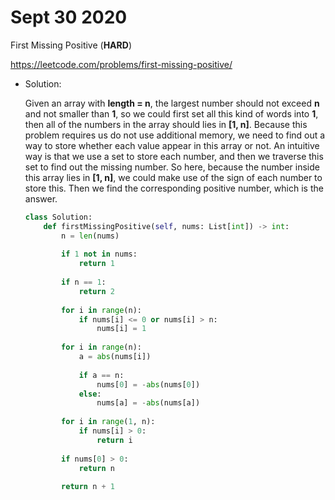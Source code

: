 # Sept 30 2020

First Missing Positive (**HARD**)

https://leetcode.com/problems/first-missing-positive/
- Solution: 

    Given an array with **length = n**, the largest number should not exceed **n** and not smaller than **1**, so we could first set all this kind of words into **1**, then all of the numbers in the array should lies in **[1, n]**. Because this problem requires us do not use additional memory, we need to find out a way to store whether each value appear in this array or not. An intuitive way is that we use a set to store each number, and then we traverse this set to find out the missing number. So here, because the number inside this array lies in **[1, n]**, we could make use of the sign of each number to store this. Then we find the corresponding positive number, which is the answer.

    ```python
    class Solution:
        def firstMissingPositive(self, nums: List[int]) -> int:
            n = len(nums)
            
            if 1 not in nums:
                return 1
            
            if n == 1:
                return 2
            
            for i in range(n):
                if nums[i] <= 0 or nums[i] > n:
                    nums[i] = 1
            
            for i in range(n):
                a = abs(nums[i])
                
                if a == n:
                    nums[0] = -abs(nums[0])
                else:
                    nums[a] = -abs(nums[a])
            
            for i in range(1, n):
                if nums[i] > 0:
                    return i
            
            if nums[0] > 0:
                return n
            
            return n + 1
    ```
